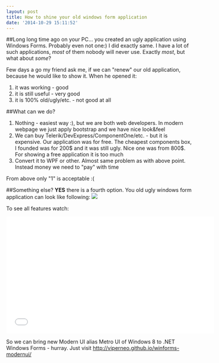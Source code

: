 ```yaml
---
layout: post
title: How to shine your old windows form application
date: '2014-10-29 15:11:52'
---
```


##Long long time ago on your PC...
you created an ugly application using Windows Forms. Probably even not one:)
I did exactly same. I have a lot of such applications, *most* of them nobody will never use. Exactly *most*, but what about *some*?

Few days a go my friend ask me, if we can "renew" our old application, because he would like to show it. When he opened it:
1. it was working - good
2. it is still useful - very good
3. it is 100% old/ugly/etc. - not good at all


##What can we do?
1. Nothing - easiest way :), but we are both web developers. In modern webpage we just apply bootstrap and we have nice look&feel
2. We can buy Telerik/DevExpress/ComponentOne/etc. - but it is expensive. Our application was for free. The cheapest components box, I founded was for 200$ and it was still ugly. Nice one was from 800$. For showing a free application it is too much
3. Convert it to WPF or other. Almost same problem as with above point. Instead money we need to "pay" with time

From above only "1" is acceptable :(

##Something else?
**YES** there is a fourth option. You old ugly windows form application can look like following:
![](https://camo.githubusercontent.com/c3a2b2c38a3bd0dcc4770a9e913b24aa89987deb/687474703a2f2f692e696d6775722e636f6d2f697831465272752e6a7067)

To see all features watch:
<iframe width="560" height="315" src="//www.youtube.com/embed/2aR0OPzn1p0" frameborder="0" allowfullscreen></iframe>


So we can bring new Modern UI alias Metro UI of Windows 8 to .NET Windows Forms - hurray. Just visit http://viperneo.github.io/winforms-modernui/